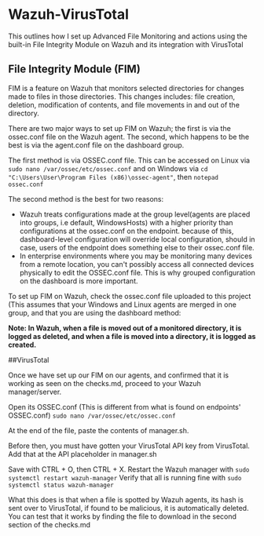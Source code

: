 # Wazuh-VirusTotal
This outlines how I set up Advanced File Monitoring and actions using the built-in File Integrity Module on Wazuh and its integration with VirusTotal


## File Integrity Module (FIM)
FIM is a feature on Wazuh that monitors selected directories for changes made to files in those directories. This changes includes: file creation, deletion, modification of contents, and file movements in and out of the directory. 

There are two major ways to set up FIM on Wazuh; the first is via the ossec.conf file on the Wazuh agent. The second, which happens to be the best is via the agent.conf file on the dashboard group.

The first method is via OSSEC.conf file. This can be accessed on Linux via `sudo nano /var/ossec/etc/ossec.conf` and on Windows via `cd "C:\Users\User\Program Files (x86)\ossec-agent"`, then `notepad ossec.conf`

The second method is the best for two reasons:
- Wazuh treats configurations made at the group level(agents are placed into groups, i.e default, WindowsHosts) with a higher priority than configurations at the ossec.conf on the endpoint. because of this,  dashboard-level configuration will override local configuration, should in case, users of the endpoint does something else to their ossec.conf file.
- In enterprise environments where you may be monitoring many devices from a remote location, you can't possibly access all connected devices physically to edit the OSSEC.conf file. This is why grouped configuration on the dashboard is more important.

To set up FIM on Wazuh, check the ossec.conf file uploaded to this project (This assumes that your Windows and Linux agents are merged in one group, and that you are using the dashboard method:



**Note: In Wazuh, when a file is moved out of a monitored directory, it is logged as deleted, and when a file is moved into a directory, it is logged as created.**


##VirusTotal

Once we have set up our FIM on our agents, and confirmed that it is working as seen on the checks.md, proceed to your Wazuh manager/server.

Open its OSSEC.conf (This is different from what is found on endpoints' OSSEC.conf) `sudo nano /var/ossec/etc/ossec.conf`

At the end of the file, paste the contents of manager.sh.

Before then, you must have gotten your VirusTotal API key from VirusTotal. Add that at the API placeholder in manager.sh

Save with CTRL + O, then CTRL + X.
Restart the Wazuh manager with `sudo systemctl restart wazuh-manager`
Verify that all is running fine with `sudo systemctl status wazuh-manager`


What this does is that when a file is spotted by Wazuh agents, its hash is sent over to VirusTotal, if found to be malicious, it is automatically deleted.
You can test that it works by finding the file to download in the second section of the checks.md
